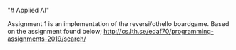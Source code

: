 "# Applied AI" 

Assignment 1 is an implementation of the reversi/othello boardgame. Based on the assignment found below;
http://cs.lth.se/edaf70/programming-assignments-2019/search/
